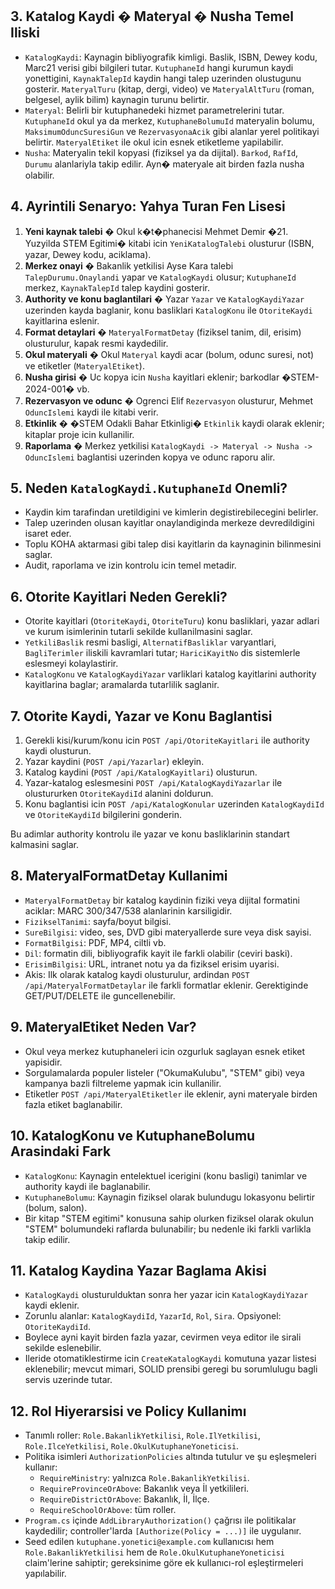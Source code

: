 ## 3. Katalog Kaydi � Materyal � Nusha Temel Iliski
- `KatalogKaydi`: Kaynagin bibliyografik kimligi. Baslik, ISBN, Dewey kodu, Marc21 verisi gibi bilgileri tutar. `KutuphaneId` hangi kurumun kaydi yonettigini, `KaynakTalepId` kaydin hangi talep uzerinden olustugunu gosterir. `MateryalTuru` (kitap, dergi, video) ve `MateryalAltTuru` (roman, belgesel, aylik bilim) kaynagin turunu belirtir.
- `Materyal`: Belirli bir kutuphanedeki hizmet parametrelerini tutar. `KutuphaneId` okul ya da merkez, `KutuphaneBolumuId` materyalin bolumu, `MaksimumOduncSuresiGun` ve `RezervasyonaAcik` gibi alanlar yerel politikayi belirtir. `MateryalEtiket` ile okul icin esnek etiketleme yapilabilir.
- `Nusha`: Materyalin tekil kopyasi (fiziksel ya da dijital). `Barkod`, `RafId`, `Durumu` alanlariyla takip edilir. Ayn� materyale ait birden fazla nusha olabilir.

## 4. Ayrintili Senaryo: Yahya Turan Fen Lisesi
1. **Yeni kaynak talebi** � Okul k�t�phanecisi Mehmet Demir �21. Yuzyilda STEM Egitimi� kitabi icin `YeniKatalogTalebi` olusturur (ISBN, yazar, Dewey kodu, aciklama).
2. **Merkez onayi** � Bakanlik yetkilisi Ayse Kara talebi `TalepDurumu.Onaylandi` yapar ve `KatalogKaydi` olusur; `KutuphaneId` merkez, `KaynakTalepId` talep kaydini gosterir.
3. **Authority ve konu baglantilari** � Yazar `Yazar` ve `KatalogKaydiYazar` uzerinden kayda baglanir, konu basliklari `KatalogKonu` ile `OtoriteKaydi` kayitlarina eslenir.
4. **Format detaylari** � `MateryalFormatDetay` (fiziksel tanim, dil, erisim) olusturulur, kapak resmi kaydedilir.
5. **Okul materyali** � Okul `Materyal` kaydi acar (bolum, odunc suresi, not) ve etiketler (`MateryalEtiket`).
6. **Nusha girisi** � Uc kopya icin `Nusha` kayitlari eklenir; barkodlar �STEM-2024-001� vb.
7. **Rezervasyon ve odunc** � Ogrenci Elif `Rezervasyon` olusturur, Mehmet `OduncIslemi` kaydi ile kitabi verir.
8. **Etkinlik** � �STEM Odakli Bahar Etkinligi� `Etkinlik` kaydi olarak eklenir; kitaplar proje icin kullanilir.
9. **Raporlama** � Merkez yetkilisi `KatalogKaydi -> Materyal -> Nusha -> OduncIslemi` baglantisi uzerinden kopya ve odunc raporu alir.

## 5. Neden `KatalogKaydi.KutuphaneId` Onemli?
- Kaydin kim tarafindan uretildigini ve kimlerin degistirebilecegini belirler.
- Talep uzerinden olusan kayitlar onaylandiginda merkeze devredildigini isaret eder.
- Toplu KOHA aktarmasi gibi talep disi kayitlarin da kaynaginin bilinmesini saglar.
- Audit, raporlama ve izin kontrolu icin temel metadir.

## 6. Otorite Kayitlari Neden Gerekli?
- Otorite kayitlari (`OtoriteKaydi`, `OtoriteTuru`) konu basliklari, yazar adlari ve kurum isimlerinin tutarli sekilde kullanilmasini saglar.
- `YetkiliBaslik` resmi basligi, `AlternatifBasliklar` varyantlari, `BagliTerimler` iliskili kavramlari tutar; `HariciKayitNo` dis sistemlerle eslesmeyi kolaylastirir.
- `KatalogKonu` ve `KatalogKaydiYazar` varliklari katalog kayitlarini authority kayitlarina baglar; aramalarda tutarlilik saglanir.

## 7. Otorite Kaydi, Yazar ve Konu Baglantisi
1. Gerekli kisi/kurum/konu icin `POST /api/OtoriteKayitlari` ile authority kaydi olusturun.
2. Yazar kaydini (`POST /api/Yazarlar`) ekleyin.
3. Katalog kaydini (`POST /api/KatalogKayitlari`) olusturun.
4. Yazar-katalog eslesmesini `POST /api/KatalogKaydiYazarlar` ile olustururken `OtoriteKaydiId` alanini doldurun.
5. Konu baglantisi icin `POST /api/KatalogKonular` uzerinden `KatalogKaydiId` ve `OtoriteKaydiId` bilgilerini gonderin.

Bu adimlar authority kontrolu ile yazar ve konu basliklarinin standart kalmasini saglar.

## 8. MateryalFormatDetay Kullanimi
- `MateryalFormatDetay` bir katalog kaydinin fiziki veya dijital formatini aciklar: MARC 300/347/538 alanlarinin karsiligidir.
- `FizikselTanimi`: sayfa/boyut bilgisi.
- `SureBilgisi`: video, ses, DVD gibi materyallerde sure veya disk sayisi.
- `FormatBilgisi`: PDF, MP4, ciltli vb.
- `Dil`: formatin dili, bibliyografik kayit ile farkli olabilir (ceviri baski).
- `ErisimBilgisi`: URL, intranet notu ya da fiziksel erisim uyarisi.
- Akis: Ilk olarak katalog kaydi olusturulur, ardindan `POST /api/MateryalFormatDetaylar` ile farkli formatlar eklenir. Gerektiginde GET/PUT/DELETE ile guncellenebilir.

## 9. MateryalEtiket Neden Var?
- Okul veya merkez kutuphaneleri icin ozgurluk saglayan esnek etiket yapisidir.
- Sorgulamalarda populer listeler (\"OkumaKulubu\", \"STEM\" gibi) veya kampanya bazli filtreleme yapmak icin kullanilir.
- Etiketler `POST /api/MateryalEtiketler` ile eklenir, ayni materyale birden fazla etiket baglanabilir.

## 10. KatalogKonu ve KutuphaneBolumu Arasindaki Fark
- `KatalogKonu`: Kaynagin entelektuel icerigini (konu basligi) tanimlar ve authority kaydi ile baglanabilir.
- `KutuphaneBolumu`: Kaynagin fiziksel olarak bulundugu lokasyonu belirtir (bolum, salon).
- Bir kitap \"STEM egitimi\" konusuna sahip olurken fiziksel olarak okulun \"STEM\" bolumundeki raflarda bulunabilir; bu nedenle iki farkli varlikla takip edilir.

## 11. Katalog Kaydina Yazar Baglama Akisi
- `KatalogKaydi` olusturulduktan sonra her yazar icin `KatalogKaydiYazar` kaydi eklenir.
- Zorunlu alanlar: `KatalogKaydiId`, `YazarId`, `Rol`, `Sira`. Opsiyonel: `OtoriteKaydiId`.
- Boylece ayni kayit birden fazla yazar, cevirmen veya editor ile sirali sekilde eslenebilir.
- Ileride otomatiklestirme icin `CreateKatalogKaydi` komutuna yazar listesi eklenebilir; mevcut mimari, SOLID prensibi geregi bu sorumlulugu bagli servis uzerinde tutar.

## 12. Rol Hiyerarsisi ve Policy Kullanimı
- Tanımlı roller: `Role.BakanlikYetkilisi`, `Role.IlYetkilisi`, `Role.IlceYetkilisi`, `Role.OkulKutuphaneYoneticisi`.
- Politika isimleri `AuthorizationPolicies` altında tutulur ve şu eşleşmeleri kullanır:
  - `RequireMinistry`: yalnızca `Role.BakanlikYetkilisi`.
  - `RequireProvinceOrAbove`: Bakanlık veya İl yetkilileri.
  - `RequireDistrictOrAbove`: Bakanlık, İl, İlçe.
  - `RequireSchoolOrAbove`: tüm roller.
- `Program.cs` içinde `AddLibraryAuthorization()` çağrısı ile politikalar kaydedilir; controller'larda `[Authorize(Policy = ...)]` ile uygulanır.
- Seed edilen `kutuphane.yonetici@example.com` kullanıcısı hem `Role.BakanlikYetkilisi` hem de `Role.OkulKutuphaneYoneticisi` claim'lerine sahiptir; gereksinime göre ek kullanıcı-rol eşleştirmeleri yapılabilir.


